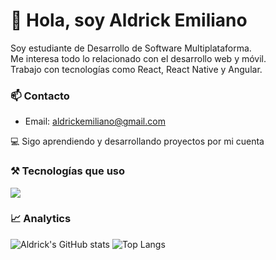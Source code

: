 # 👋 Hola, soy Aldrick Emiliano

Soy estudiante de Desarrollo de Software Multiplataforma.  
Me interesa todo lo relacionado con el desarrollo web y móvil.  
Trabajo con tecnologías como React, React Native y Angular.

### 📫 Contacto
- Email: aldrickemiliano@gmail.com

💻 Sigo aprendiendo y desarrollando proyectos por mi cuenta


### ⚒️ Tecnologías que uso
<img src="https://skillicons.dev/icons?i=html,css,js,ts,mysql,git,tailwind,react,angular,laravel&perline=11" />

### 📈 Analytics

![Aldrick's GitHub stats](https://github-readme-stats.vercel.app/api?username=EmilianoChavarria&show_icons=true&theme=radical)
![Top Langs](https://github-readme-stats.vercel.app/api/top-langs/?username=EmilianoChavarria&layout=compact&theme=radical)




